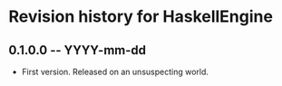 # Revision history for HaskellEngine

## 0.1.0.0  -- YYYY-mm-dd

* First version. Released on an unsuspecting world.
